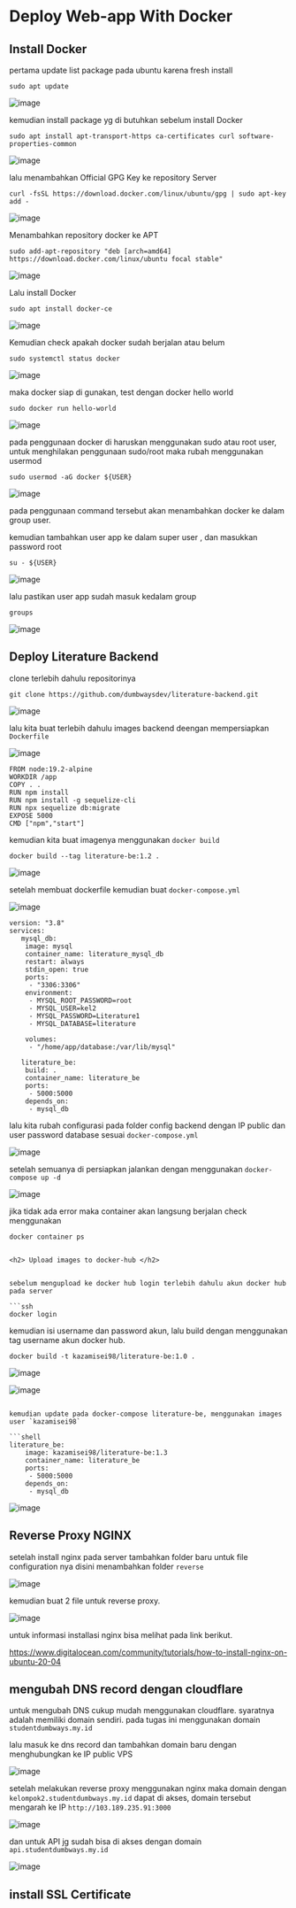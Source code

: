 <h1> Deploy Web-app With Docker </h1>

<h2> Install Docker </h2>

pertama update list package pada ubuntu karena fresh install

```shell
sudo apt update
```

![image](https://user-images.githubusercontent.com/56806850/205819899-16dd96a1-9aaf-43fa-8f7c-92b52a1cd8e8.png)


kemudian install  package yg di butuhkan sebelum install Docker 

```shell
sudo apt install apt-transport-https ca-certificates curl software-properties-common

```

![image](https://user-images.githubusercontent.com/56806850/205821533-2f7d2680-2976-4584-bfc4-93422987c9d1.png)


lalu menambahkan Official GPG Key ke repository Server 

```shell
curl -fsSL https://download.docker.com/linux/ubuntu/gpg | sudo apt-key add -
```

![image](https://user-images.githubusercontent.com/56806850/205821756-77dcfeeb-d4d9-4642-a366-22bc1b89c13e.png)

Menambahkan repository docker ke APT 


```shell
sudo add-apt-repository "deb [arch=amd64] https://download.docker.com/linux/ubuntu focal stable"
```
![image](https://user-images.githubusercontent.com/56806850/205821901-9636dd35-07ac-40ca-ac21-527fce76bbf5.png)

Lalu install Docker 

```shell
sudo apt install docker-ce
```
![image](https://user-images.githubusercontent.com/56806850/205822136-2feb81bf-81d8-41a4-87d4-bc37df0322b8.png)

Kemudian check apakah docker sudah berjalan atau belum 

```shell
sudo systemctl status docker
```

![image](https://user-images.githubusercontent.com/56806850/205822493-0ca21df8-77e1-44b4-88dd-ace0da69a34d.png)

maka docker siap di gunakan, test dengan docker hello world

```shell
sudo docker run hello-world
```

![image](https://user-images.githubusercontent.com/56806850/205822650-abd26026-9837-4d47-9a69-9e95041ee76c.png)


pada penggunaan docker di haruskan menggunakan sudo atau root user, untuk menghilakan penggunaan sudo/root maka rubah menggunakan usermod

```shell 
sudo usermod -aG docker ${USER}
```
![image](https://user-images.githubusercontent.com/56806850/205822965-f4c71c6c-7500-4691-b51a-5bd497a4923a.png)

pada penggunaan command tersebut akan menambahkan docker ke dalam group user. 

kemudian tambahkan user app ke dalam super user , dan masukkan password root

```shell
su - ${USER}
```
![image](https://user-images.githubusercontent.com/56806850/205823217-4c9cfe90-ed54-4bde-9e2d-19a4e2b280b4.png)

lalu pastikan user app sudah masuk kedalam group

```shell
groups
```
![image](https://user-images.githubusercontent.com/56806850/205823306-54c3ac83-f27e-4d4b-a80c-f2f18254265d.png)


<h2> Deploy Literature Backend </h2>

clone terlebih dahulu repositorinya 

```shell
git clone https://github.com/dumbwaysdev/literature-backend.git
```
![image](https://user-images.githubusercontent.com/56806850/205825389-fe6d7cbb-0038-43b8-a466-efeab0d17d14.png)


lalu kita buat terlebih dahulu images backend deengan mempersiapkan `Dockerfile`


![image](https://user-images.githubusercontent.com/56806850/206176778-0e470a13-3f8e-4cc3-92c0-01ebd7a1b5eb.png)

```shell
FROM node:19.2-alpine
WORKDIR /app
COPY . .
RUN npm install
RUN npm install -g sequelize-cli
RUN npx sequelize db:migrate
EXPOSE 5000
CMD ["npm","start"]
```

kemudian kita buat imagenya menggunakan ` docker build `

```shell
docker build --tag literature-be:1.2 .
```
![image](https://user-images.githubusercontent.com/56806850/205839275-88307225-ef9e-44b9-a571-95e1a6fcc66a.png)



setelah membuat dockerfile kemudian buat `docker-compose.yml`

![image](https://user-images.githubusercontent.com/56806850/206177283-d75cf601-18ee-44d7-84a6-4d69b9290163.png)

```shell
version: "3.8"
services:
   mysql_db:
    image: mysql
    container_name: literature_mysql_db
    restart: always
    stdin_open: true
    ports:
     - "3306:3306"
    environment:
     - MYSQL_ROOT_PASSWORD=root
     - MYSQL_USER=kel2
     - MYSQL_PASSWORD=Literature1
     - MYSQL_DATABASE=literature

    volumes:
     - "/home/app/database:/var/lib/mysql"

   literature_be:
    build: .
    container_name: literature_be
    ports:
     - 5000:5000
    depends_on:
     - mysql_db
```


lalu kita rubah configurasi pada folder config backend dengan IP public dan user password database sesuai `docker-compose.yml`


![image](https://user-images.githubusercontent.com/56806850/206177592-054e3636-3b0e-4104-9b48-73288d38d663.png)

setelah semuanya di persiapkan jalankan dengan menggunakan `docker-compose up -d`

![image](https://user-images.githubusercontent.com/56806850/206177779-c94f904e-b01e-472e-a72b-dc3a4d84135e.png)

jika tidak ada error maka container akan langsung berjalan  check menggunakan

```shell
docker container ps


<h2> Upload images to docker-hub </h2>


sebelum mengupload ke docker hub login terlebih dahulu akun docker hub pada server

```ssh
docker login
```
kemudian isi username dan password akun, lalu
build dengan menggunakan tag username akun docker hub.

```shell
docker build -t kazamisei98/literature-be:1.0 .
```

![image](https://user-images.githubusercontent.com/56806850/206129626-c8d685ca-fadd-4b26-a719-9fbb90f71057.png)

![image](https://user-images.githubusercontent.com/56806850/206177057-bee6d27b-02eb-42a6-9f34-d39373011541.png)

```

kemudian update pada docker-compose literature-be, menggunakan images user `kazamisei98`

```shell
literature_be:
    image: kazamisei98/literature-be:1.3
    container_name: literature_be
    ports:
     - 5000:5000
    depends_on:
     - mysql_db

```


![image](https://user-images.githubusercontent.com/56806850/206169756-ded2c7ef-fa20-4a24-aa73-72c76fe4a08b.png)




<h2> Reverse Proxy NGINX </h2>

setelah install nginx pada server tambahkan folder baru untuk file configuration nya disini menambahkan folder `reverse`

![image](https://user-images.githubusercontent.com/56806850/206171587-a832dee3-6f81-4d7f-8719-b724b947dbc8.png)


kemudian buat 2 file untuk reverse proxy.


![image](https://user-images.githubusercontent.com/56806850/206174228-0d14d150-3dfc-43f0-b67c-b017c966a0c7.png)


untuk informasi installasi nginx bisa melihat pada link berikut.

https://www.digitalocean.com/community/tutorials/how-to-install-nginx-on-ubuntu-20-04


<h2> mengubah DNS record dengan cloudflare </h2>

untuk mengubah DNS cukup mudah menggunakan cloudflare. syaratnya adalah memiliki domain sendiri. pada tugas ini menggunakan domain `studentdumbways.my.id`

lalu masuk ke dns record dan tambahkan domain baru dengan menghubungkan ke IP public VPS

![image](https://user-images.githubusercontent.com/56806850/206173435-ee0b3ff3-b2d6-4db2-8276-0ebd87b3a83c.png)


setelah melakukan reverse proxy menggunakan nginx maka domain dengan `kelompok2.studentdumbways.my.id` dapat di akses, domain tersebut mengarah ke IP `http://103.189.235.91:3000`

![image](https://user-images.githubusercontent.com/56806850/206178472-a9d9858d-edd9-41ab-80fb-56d9f42810eb.png)

dan untuk API jg sudah bisa di akses dengan domain `api.studentdumbways.my.id`

![image](https://user-images.githubusercontent.com/56806850/206178593-2cec4662-18eb-4d13-beb9-b0a0612310f7.png)

<h2> install SSL Certificate </h2>
